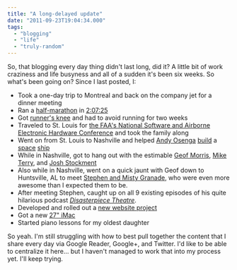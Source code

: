 ```yaml
---
title: "A long-delayed update"
date: "2011-09-23T19:04:34.000"
tags: 
  - "blogging"
  - "life"
  - "truly-random"
---
```


So, that blogging every day thing didn't last long, did it? A little bit of work craziness and life busyness and all of a sudden it's been six weeks. So what's been going on? Since I last posted, I:

- Took a one-day trip to Montreal and back on the company jet for a dinner meeting
- Ran a [half-marathon](http://newbofesthalfmarathon.com/) in [2:07:25](http://newbofesthalfmarathon.com/BoFest_2011_Half%20Marathon_Overall.html)
- Got [runner's knee](http://www.runnersworld.com/article/0,7120,s6-241-285--7773-0,00.html) and had to avoid running for two weeks
- Traveled to St. Louis for [the FAA's National Software and Airborne Electronic Hardware Conference](http://www.faa.gov/aircraft/air_cert/design_approvals/air_software/conference/) and took the family along
- Went on from St. Louis to Nashville and helped [Andy Osenga](http://www.andrewosenga.com) [build](http://andrewosenga.com/blog/2011/9/16/building-day-1.html) a [space](http://andrewosenga.com/blog/2011/9/20/building-day-2.html) [ship](http://andrewosenga.com/blog/2011/9/21/spaceship-concert.html)
- While in Nashville, got to hang out with the estimable [Geof Morris](http://www.gfmorris.com), [Mike Terry](http://www.facebook.com/michaelaterry), and [Josh Stockment](http://www.facebook.com/stockment)
- Also while in Nashville, went on a quick jaunt with Geof down to Huntsville, AL to meet [Stephen and Misty Granade](http://granades.com/), who were even more awesome than I expected them to be.
- After meeting Stephen, caught up on all 9 existing episodes of his quite hilarious podcast _[Disasterpiece Theatre](http://disasterpiece-theatre.com/)_.
- Developed and rolled out a [new website project](http://www.cornerstone-marion.org)
- Got a new [27" iMac](http://www.apple.com/imac/)
- Started piano lessons for my oldest daughter

So yeah. I'm still struggling with how to best pull together the content that I share every day via Google Reader, Google+, and Twitter. I'd like to be able to centralize it here... but I haven't managed to work that into my process yet. I'll keep trying.
